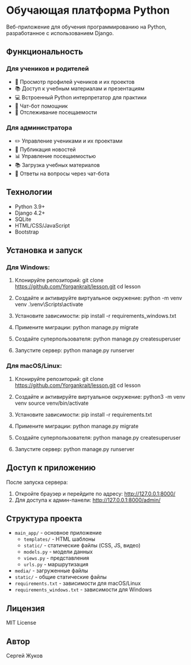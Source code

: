 # Обучающая платформа Python

Веб-приложение для обучения программированию на Python, разработанное с использованием Django.

## Функциональность

### Для учеников и родителей
- 👥 Просмотр профилей учеников и их проектов
- 📚 Доступ к учебным материалам и презентациям
- 💻 Встроенный Python интерпретатор для практики
- 🤖 Чат-бот помощник
- 📅 Отслеживание посещаемости

### Для администратора
- ✏️ Управление учениками и их проектами
- 📝 Публикация новостей
- 📊 Управление посещаемостью
- 📚 Загрузка учебных материалов
- 💬 Ответы на вопросы через чат-бота

## Технологии

- Python 3.9+
- Django 4.2+
- SQLite
- HTML/CSS/JavaScript
- Bootstrap

## Установка и запуск

### Для Windows:

1. Клонируйте репозиторий:
git clone https://github.com/Yorgankrait/lesson.git
cd lesson

2. Создайте и активируйте виртуальное окружение:
python -m venv venv
.\venv\Scripts\activate

3. Установите зависимости:
pip install -r requirements_windows.txt

4. Примените миграции:
python manage.py migrate

5. Создайте суперпользователя:
python manage.py createsuperuser

6. Запустите сервер:
python manage.py runserver


### Для macOS/Linux:

1. Клонируйте репозиторий:
git clone https://github.com/Yorgankrait/lesson.git
cd lesson

2. Создайте и активируйте виртуальное окружение:
python3 -m venv venv
source venv/bin/activate

3. Установите зависимости:
pip install -r requirements.txt

4. Примените миграции:
python manage.py migrate

5. Создайте суперпользователя:
python manage.py createsuperuser


6. Запустите сервер:
python manage.py runserver


## Доступ к приложению

После запуска сервера:
1. Откройте браузер и перейдите по адресу: http://127.0.0.1:8000/
2. Для доступа к админ-панели: http://127.0.0.1:8000/admin/

## Структура проекта

- `main_app/` - основное приложение
  - `templates/` - HTML шаблоны
  - `static/` - статические файлы (CSS, JS, видео)
  - `models.py` - модели данных
  - `views.py` - представления
  - `urls.py` - маршрутизация
- `media/` - загруженные файлы
- `static/` - общие статические файлы
- `requirements.txt` - зависимости для macOS/Linux
- `requirements_windows.txt` - зависимости для Windows

## Лицензия

MIT License

## Автор

Сергей Жуков
